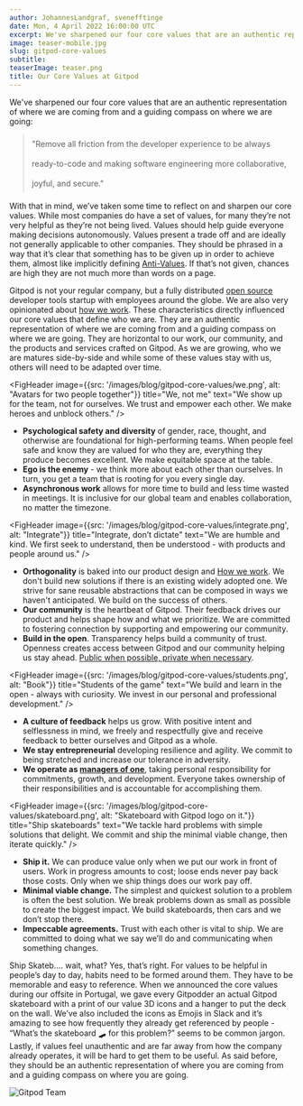```yaml
---
author: JohannesLandgraf, svenefftinge
date: Mon, 4 April 2022 16:00:00 UTC
excerpt: We've sharpened our four core values that are an authentic representation of where we are coming from and a guiding compass on where we are going.
image: teaser-mobile.jpg
slug: gitpod-core-values
subtitle:
teaserImage: teaser.png
title: Our Core Values at Gitpod
---
```


<script context="module">
  export const prerender = true;
</script>

<script lang="ts">
  import Quote from "$lib/components/quote.svelte";
  import FigHeader from "$lib/components/fig-header.svelte";
</script>

<style>
  blockquote {
    @apply bg-transparent border-l-4 border-orange-900 pl-xx-small py-0 sm:m-small rounded-none !important;
  }

  blockquote p {
    @apply text-black text-xl font-semibold !important;
    line-height: 35px;
  }
</style>

We've sharpened our four core values that are an authentic representation of where we are coming from and a guiding compass on where we are going:

> "Remove all friction from the developer experience to be always ready-to-code and making software engineering more collaborative, joyful, and secure."

With that in mind, we’ve taken some time to reflect on and sharpen our core values. While most companies do have a set of values, for many they’re not very helpful as they’re not being lived. Values should help guide everyone making decisions autonomously. Values present a trade off and are ideally not generally applicable to other companies. They should be phrased in a way that it’s clear that something has to be given up in order to achieve them, almost like implicitly defining [Anti-Values](https://willsewell.com/posts/2022-02-15-what-are-your-companys-anti-values.html). If that’s not given, chances are high they are not much more than words on a page.

Gitpod is not your regular company, but a fully distributed [open source](https://www.gitpod.io/blog/opensource) developer tools startup with employees around the globe. We are also very opinionated about [how we work](https://www.notion.so/gitpod/How-we-work-0f9159f282d24f9d9776372e0c7dbab4). These characteristics directly influenced our core values that define who we are. They are an authentic representation of where we are coming from and a guiding compass on where we are going. They are horizontal to our work, our community, and the products and services crafted on Gitpod. As we are growing, who we are matures side-by-side and while some of these values stay with us, others will need to be adapted over time.

<FigHeader image={{src: '/images/blog/gitpod-core-values/we.png', alt: "Avatars for two people together"}} title="We, not me" text="We show up for the team, not for ourselves. We trust and empower each other. We make heroes and unblock others." />

- **Psychological safety and diversity** of gender, race, thought, and otherwise are foundational for high-performing teams. When people feel safe and know they are valued for who they are, everything they produce becomes excellent. We make equitable space at the table.
- **Ego is the enemy** - we think more about each other than ourselves. In turn, you get a team that is rooting for you every single day.
- **Asynchronous work** allows for more time to build and less time wasted in meetings. It is inclusive for our global team and enables collaboration, no matter the timezone.

<FigHeader image={{src: '/images/blog/gitpod-core-values/integrate.png', alt: "Integrate"}} title="Integrate, don’t dictate" text="We are humble and kind. We first seek to understand, then be understood - with products and people around us." />

- **Orthogonality** is baked into our product design and [How we work](https://www.notion.so/gitpod/How-we-work-0f9159f282d24f9d9776372e0c7dbab4). We don't build new solutions if there is an existing widely adopted one. We strive for sane reusable abstractions that can be composed in ways we haven't anticipated. We build on the success of others.
- **Our community** is the heartbeat of Gitpod. Their feedback drives our product and helps shape how and what we prioritize. We are committed to fostering connection by supporting and empowering our community.
- **Build in the open**. Transparency helps build a community of trust. Openness creates access between Gitpod and our community helping us stay ahead. [Public when possible, private when necessary](https://www.notion.so/How-we-work-0f9159f282d24f9d9776372e0c7dbab4).

<FigHeader image={{src: '/images/blog/gitpod-core-values/students.png', alt: "Book"}} title="Students of the game" text="We build and learn in the open - always with curiosity. We invest in our personal and professional development." />

- **A culture of feedback** helps us grow. With positive intent and selflessness in mind, we freely and respectfully give and receive feedback to better ourselves and Gitpod as a whole.
- **We stay entrepreneurial** developing resilience and agility. We commit to being stretched and increase our tolerance in adversity.
- **We operate as [managers of one](https://www.notion.so/How-we-work-0f9159f282d24f9d9776372e0c7dbab4)**, taking personal responsibility for commitments, growth, and development. Everyone takes ownership of their responsibilities and is accountable for accomplishing them.

<FigHeader image={{src: '/images/blog/gitpod-core-values/skateboard.png', alt: "Skateboard with Gitpod logo on it."}} title="Ship skateboards" text="We tackle hard problems with simple solutions that delight. We commit and ship the minimal viable change, then iterate quickly." />

- **Ship it.** We can produce value only when we put our work in front of users. Work in progress amounts to cost; loose ends never pay back those costs. Only when we ship things does our work pay off.
- **Minimal viable change.** The simplest and quickest solution to a problem is often the best solution. We break problems down as small as possible to create the biggest impact. We build skateboards, then cars and we don’t stop there.
- **Impeccable agreements.** Trust with each other is vital to ship. We are committed to doing what we say we’ll do and communicating when something changes.

Ship Skateb…. wait, what? Yes, that’s right. For values to be helpful in people’s day to day, habits need to be formed around them. They have to be memorable and easy to reference. When we announced the core values during our offsite in Portugal, we gave every Gitpodder an actual Gitpod skateboard with a print of our value 3D icons and a hanger to put the deck on the wall. We’ve also included the icons as Emojis in Slack and it’s amazing to see how frequently they already get referenced by people - “What’s the skateboard 🛹 for this problem?” seems to be common jargon. Lastly, if values feel unauthentic and are far away from how the company already operates, it will be hard to get them to be useful. As said before, they should be an authentic representation of where you are coming from and a guiding compass on where you are going.

<img src="/images/blog/gitpod-core-values/team.jpg" alt="Gitpod Team">
